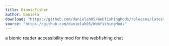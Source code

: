 ```yaml
---
title: BionicFisher
author: Daniela
download: "https://github.com/danielah05/WebfishingMods/releases/latest/download/BionicFisher.zip"
source: "https://github.com/danielah05/WebfishingMods"
---
```


a bionic reader accessibility mod for the webfishing chat
